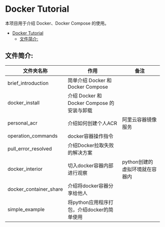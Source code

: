 # Docker Tutorial

本项目用于介绍 Docker、Docker Compose 的使用。

- [Docker Tutorial](#docker-tutorial)
  - [文件简介:](#文件简介)

## 文件简介:

| 文件夹名称                | 作用                                    | 备注                        |
|-------------------------|-----------------------------------------|-----------------------------|
| brief_introduction      | 简单介绍 Docker 和 Docker Compose         |                             |
| docker_install          | 介绍 Docker 和 Docker Compose 的安装与卸载 |                             |
| personal_acr            | 介绍如何创建个人ACR                        | 阿里云容器镜像服务             |
| operation_commands      | docker容器操作指令                        |                             |
| pull_error_resolved     | 介绍Docker拉取失败的解决方案                |                             |
| docker_interior         | 切入docker容器内部进行观察                  | python创建的虚拟环境就在容器内  |
| docker_container_share  | 介绍将docker容器分享给他人                  |                             |
| simple_example          | 将python应用程序打包，介绍docker的简单使用    |                             |
